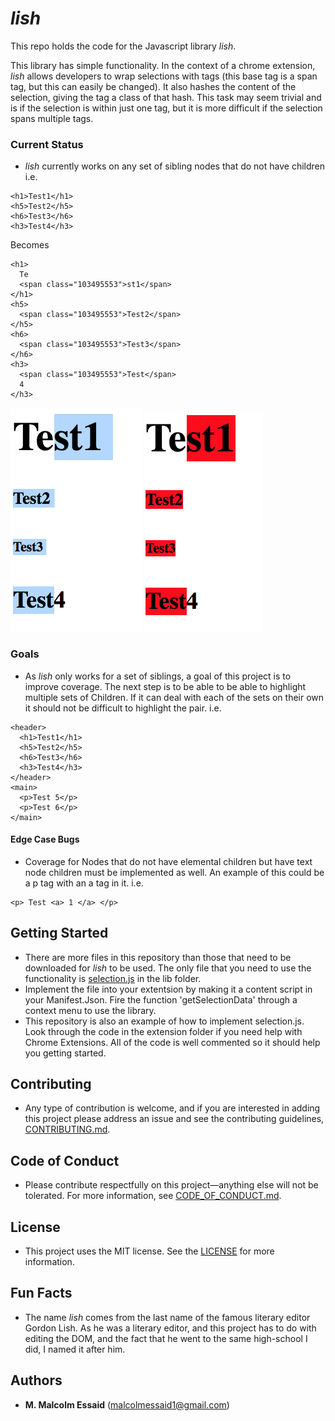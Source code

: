 # *lish*
This repo holds the code for the Javascript library *lish*.

This library has simple functionality. In the context of  a chrome extension, *lish* allows developers to wrap selections with tags (this base tag is a span tag, but this can easily be changed). It also hashes the content of the selection, giving the tag a class of that hash. This task may seem trivial and is if the selection is within just one tag, but it is more difficult if the selection spans multiple tags.

### Current Status
* *lish* currently works on any set of sibling nodes that do not have children i.e.

```
<h1>Test1</h1>
<h5>Test2</h5>
<h6>Test3</h6>
<h3>Test4</h3>
```
Becomes

```
<h1>
  Te
  <span class="103495553">st1</span>
</h1>
<h5>
  <span class="103495553">Test2</span>
</h5>
<h6>
  <span class="103495553">Test3</span>
</h6>
<h3>
  <span class="103495553">Test</span>
  4
</h3>
```


![Before](Images/Before.png) ![After](Images/After.png)


### Goals
* As *lish* only works for a set of siblings, a goal of this project is to improve coverage. The next step is to be able to be able to highlight multiple sets of Children. If it can deal with each of the sets on their own it should not be difficult to highlight the pair. i.e.

```
<header>
  <h1>Test1</h1>
  <h5>Test2</h5>
  <h6>Test3</h6>
  <h3>Test4</h3>
</header>
<main>
  <p>Test 5</p>
  <p>Test 6</p>
</main>
```




#### Edge Case Bugs
* Coverage for Nodes that do not have elemental children but have text node children must be implemented as well. An example of this could be a p tag with an a tag in it. i.e.

```
<p> Test <a> 1 </a> </p>
```


## Getting Started

* There are more files in this repository than those that need to be downloaded for *lish* to be used. The only file that you need to use the functionality is [selection.js](lib/selection.js) in the lib folder.
* Implement the file into your extentsion by making it a content script in your Manifest.Json. Fire the function 'getSelectionData' through a context menu to use the library.
* This repository is also an example of how to implement selection.js. Look through the code in the extension folder if you need help with Chrome Extensions. All of the code is well commented so it should help you getting started.


## Contributing

* Any type of contribution is welcome, and if you are interested in adding this project please address an issue and see the contributing guidelines, [CONTRIBUTING.md](CONTRIBUTING.md).

## Code of Conduct

* Please contribute respectfully on this project—anything else will not be tolerated. For more information, see [CODE_OF_CONDUCT.md](CODE_OF_CONDUCT.md).

## License

* This project uses the MIT license. See the [LICENSE](LICENSE) for more information.


## Fun Facts

* The name *lish* comes from the last name of the famous literary editor Gordon Lish. As he was a literary editor, and this project has to do with editing the DOM, and the fact that he went to the same high-school I did, I named it after him.

## Authors

* **M. Malcolm Essaid** (malcolmessaid1@gmail.com)
